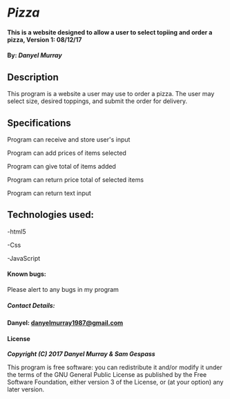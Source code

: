 # _Pizza_

#### This is a website designed to allow a user to select topiing and order a pizza, Version 1: 08/12/17

#### By: _**Danyel Murray**_


## Description

This program is a website a user may use to order a pizza. The user may select size, desired toppings, and submit the order for delivery.



## Specifications

Program can receive and store user's input

Program can add prices of items selected

Program can give total of items added

Program can return price total of selected items

Program can return text input



## Technologies used:

-html5

-Css

-JavaScript



#### Known bugs:

Please alert to any bugs in my program

##### **Contact Details:**

**Danyel: danyelmurray1987@gmail.com**

#### License

_**Copyright (C) 2017 Danyel Murray & Sam Gespass**_

This program is free software: you can redistribute it and/or modify it under the terms of the GNU General Public License as published by the Free Software Foundation, either version 3 of the License, or (at your option) any later version.
